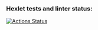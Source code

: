 ### Hexlet tests and linter status:
[![Actions Status](https://github.com/rustamyusupov/frontend-project-lvl4/workflows/hexlet-check/badge.svg)](https://github.com/rustamyusupov/frontend-project-lvl4/actions)